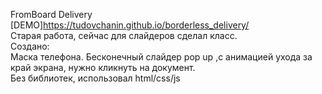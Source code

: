 FromBoard Delivery  
[DEMO]https://tudovchanin.github.io/borderless_delivery/  
Старая работа, сейчас для слайдеров сделал класс.  
Создано:  
Маска телефона. Бесконечный слайдер pop up ,с анимацией ухода за край экрана, нужно кликнуть на документ.  
Без библиотек, использовал html/css/js
